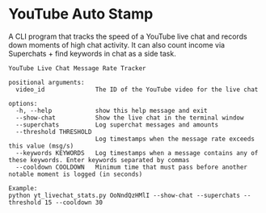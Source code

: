 # YouTube Auto Stamp
A CLI program that tracks the speed of a YouTube live chat and records down moments of high chat activity. It can also count income via Superchats + find keywords in chat as a side task.

```
YouTube Live Chat Message Rate Tracker

positional arguments:
  video_id              The ID of the YouTube video for the live chat

options:
  -h, --help            show this help message and exit
  --show-chat           Show the live chat in the terminal window
  --superchats          Log superchat messages and amounts
  --threshold THRESHOLD
                        Log timestamps when the message rate exceeds this value (msg/s)
  --keywords KEYWORDS   Log timestamps when a message contains any of these keywords. Enter keywords separated by commas
  --cooldown COOLDOWN   Minimum time that must pass before another notable moment is logged (in seconds)

Example:
python yt_livechat_stats.py OoNndQzHMlI --show-chat --superchats --threshold 15 --cooldown 30
```
